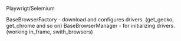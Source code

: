 Playwrigt/Selemium

BaseBrowserFactory - download and configures drivers. (get_gecko, get_chrome and so on) 
BaseBrowserManager - for initializing drivers. (working in_frame, swith_browsers)
